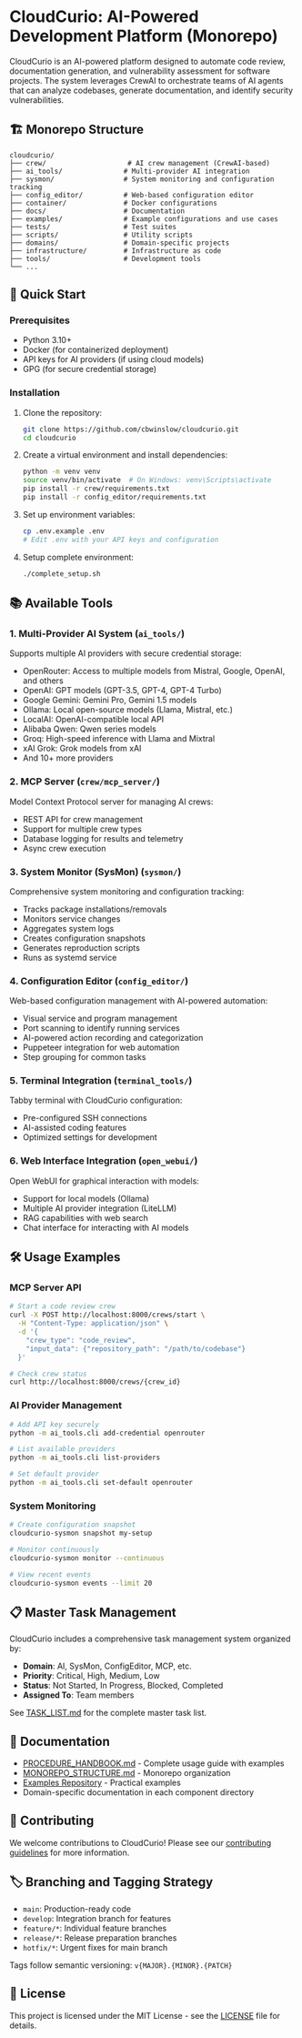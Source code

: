 # CloudCurio: AI-Powered Development Platform (Monorepo)

CloudCurio is an AI-powered platform designed to automate code review, documentation generation, and vulnerability assessment for software projects. The system leverages CrewAI to orchestrate teams of AI agents that can analyze codebases, generate documentation, and identify security vulnerabilities.

## 🏗️ Monorepo Structure

```
cloudcurio/
├── crew/                    # AI crew management (CrewAI-based)
├── ai_tools/               # Multi-provider AI integration
├── sysmon/                 # System monitoring and configuration tracking
├── config_editor/          # Web-based configuration editor
├── container/              # Docker configurations
├── docs/                   # Documentation
├── examples/               # Example configurations and use cases
├── tests/                  # Test suites
├── scripts/                # Utility scripts
├── domains/                # Domain-specific projects
├── infrastructure/         # Infrastructure as code
├── tools/                  # Development tools
└── ...
```

## 🚀 Quick Start

### Prerequisites
- Python 3.10+
- Docker (for containerized deployment)
- API keys for AI providers (if using cloud models)
- GPG (for secure credential storage)

### Installation

1. Clone the repository:
   ```bash
   git clone https://github.com/cbwinslow/cloudcurio.git
   cd cloudcurio
   ```

2. Create a virtual environment and install dependencies:
   ```bash
   python -m venv venv
   source venv/bin/activate  # On Windows: venv\Scripts\activate
   pip install -r crew/requirements.txt
   pip install -r config_editor/requirements.txt
   ```

3. Set up environment variables:
   ```bash
   cp .env.example .env
   # Edit .env with your API keys and configuration
   ```

4. Setup complete environment:
   ```bash
   ./complete_setup.sh
   ```

## 📚 Available Tools

### 1. Multi-Provider AI System (`ai_tools/`)
Supports multiple AI providers with secure credential storage:
- OpenRouter: Access to multiple models from Mistral, Google, OpenAI, and others
- OpenAI: GPT models (GPT-3.5, GPT-4, GPT-4 Turbo)
- Google Gemini: Gemini Pro, Gemini 1.5 models
- Ollama: Local open-source models (Llama, Mistral, etc.)
- LocalAI: OpenAI-compatible local API
- Alibaba Qwen: Qwen series models
- Groq: High-speed inference with Llama and Mixtral
- xAI Grok: Grok models from xAI
- And 10+ more providers

### 2. MCP Server (`crew/mcp_server/`)
Model Context Protocol server for managing AI crews:
- REST API for crew management
- Support for multiple crew types
- Database logging for results and telemetry
- Async crew execution

### 3. System Monitor (SysMon) (`sysmon/`)
Comprehensive system monitoring and configuration tracking:
- Tracks package installations/removals
- Monitors service changes
- Aggregates system logs
- Creates configuration snapshots
- Generates reproduction scripts
- Runs as systemd service

### 4. Configuration Editor (`config_editor/`)
Web-based configuration management with AI-powered automation:
- Visual service and program management
- Port scanning to identify running services
- AI-powered action recording and categorization
- Puppeteer integration for web automation
- Step grouping for common tasks

### 5. Terminal Integration (`terminal_tools/`)
Tabby terminal with CloudCurio configuration:
- Pre-configured SSH connections
- AI-assisted coding features
- Optimized settings for development

### 6. Web Interface Integration (`open_webui/`)
Open WebUI for graphical interaction with models:
- Support for local models (Ollama)
- Multiple AI provider integration (LiteLLM)
- RAG capabilities with web search
- Chat interface for interacting with AI models

## 🛠️ Usage Examples

### MCP Server API
```bash
# Start a code review crew
curl -X POST http://localhost:8000/crews/start \
  -H "Content-Type: application/json" \
  -d '{
    "crew_type": "code_review",
    "input_data": {"repository_path": "/path/to/codebase"}
  }'

# Check crew status
curl http://localhost:8000/crews/{crew_id}
```

### AI Provider Management
```bash
# Add API key securely
python -m ai_tools.cli add-credential openrouter

# List available providers
python -m ai_tools.cli list-providers

# Set default provider
python -m ai_tools.cli set-default openrouter
```

### System Monitoring
```bash
# Create configuration snapshot
cloudcurio-sysmon snapshot my-setup

# Monitor continuously
cloudcurio-sysmon monitor --continuous

# View recent events
cloudcurio-sysmon events --limit 20
```

## 📋 Master Task Management

CloudCurio includes a comprehensive task management system organized by:
- **Domain**: AI, SysMon, ConfigEditor, MCP, etc.
- **Priority**: Critical, High, Medium, Low
- **Status**: Not Started, In Progress, Blocked, Completed
- **Assigned To**: Team members

See [TASK_LIST.md](TASK_LIST.md) for the complete master task list.

## 📖 Documentation

- [PROCEDURE_HANDBOOK.md](PROCEDURE_HANDBOOK.md) - Complete usage guide with examples
- [MONOREPO_STRUCTURE.md](MONOREPO_STRUCTURE.md) - Monorepo organization
- [Examples Repository](examples/EXAMPLES_REPOSITORY.md) - Practical examples
- Domain-specific documentation in each component directory

## 🤝 Contributing

We welcome contributions to CloudCurio! Please see our [contributing guidelines](CONTRIBUTING.md) for more information.

## 🏷️ Branching and Tagging Strategy

- `main`: Production-ready code
- `develop`: Integration branch for features
- `feature/*`: Individual feature branches
- `release/*`: Release preparation branches
- `hotfix/*`: Urgent fixes for main branch

Tags follow semantic versioning: `v{MAJOR}.{MINOR}.{PATCH}`

## 📄 License

This project is licensed under the MIT License - see the [LICENSE](LICENSE) file for details.